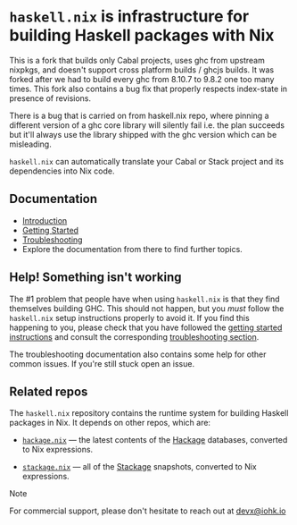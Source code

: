# `haskell.nix` is infrastructure for building Haskell packages with Nix

This is a fork that builds only Cabal projects, uses ghc from upstream
nixpkgs, and doesn't support cross platform builds / ghcjs builds. It
was forked after we had to build every ghc from 8.10.7 to 9.8.2 one
too many times. This fork also contains a bug fix that properly
respects index-state in presence of revisions.

There is a bug that is carried on from haskell.nix repo, where pinning
a different version of a ghc core library will silently fail i.e. the
plan succeeds but it'll always use the library shipped with the ghc
version which can be misleading.



`haskell.nix` can automatically translate your Cabal or Stack project and
its dependencies into Nix code.

## Documentation

- [Introduction](https://input-output-hk.github.io/haskell.nix/index.html)
- [Getting Started](https://input-output-hk.github.io/haskell.nix/tutorials/getting-started)
- [Troubleshooting](https://input-output-hk.github.io/haskell.nix/troubleshooting)
- Explore the documentation from there to find further topics.

## Help! Something isn't working

The #1 problem that people have when using `haskell.nix` is that they find themselves building GHC.
This should not happen, but you *must* follow the `haskell.nix` setup instructions properly to avoid it.
If you find this happening to you, please check that you have followed the
[getting started instructions](https://input-output-hk.github.io/haskell.nix/tutorials/getting-started#setting-up-the-binary-cache) and
consult the corresponding [troubleshooting section](https://input-output-hk.github.io/haskell.nix/troubleshooting#why-am-i-building-ghc).

The troubleshooting documentation also contains some help for other common issues. If you're still stuck open an issue.

## Related repos

The `haskell.nix` repository contains the runtime system for building
Haskell packages in Nix. It depends on other repos, which are:

- [`hackage.nix`](https://github.com/input-output-hk/hackage.nix) — the latest contents of the [Hackage](https://hackage.haskell.org/) databases, converted to Nix expressions.

- [`stackage.nix`](https://github.com/input-output-hk/stackage.nix) — all of the [Stackage](https://www.stackage.org/) snapshots, converted to Nix expressions.

> [!NOTE]
> For commercial support, please don't hesitate to reach out at devx@iohk.io
